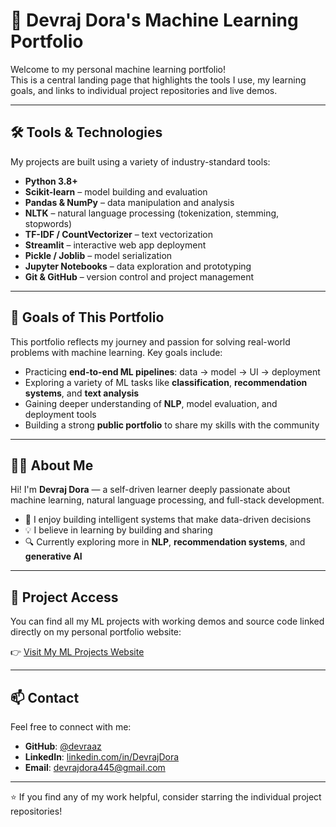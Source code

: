 # 💼 Devraj Dora's Machine Learning Portfolio

Welcome to my personal machine learning portfolio!  
This is a central landing page that highlights the tools I use, my learning goals, and links to individual project repositories and live demos.

---

## 🛠️ Tools & Technologies

My projects are built using a variety of industry-standard tools:

- **Python 3.8+**
- **Scikit-learn** – model building and evaluation
- **Pandas & NumPy** – data manipulation and analysis
- **NLTK** – natural language processing (tokenization, stemming, stopwords)
- **TF-IDF / CountVectorizer** – text vectorization
- **Streamlit** – interactive web app deployment
- **Pickle / Joblib** – model serialization
- **Jupyter Notebooks** – data exploration and prototyping
- **Git & GitHub** – version control and project management

---

## 🎯 Goals of This Portfolio

This portfolio reflects my journey and passion for solving real-world problems with machine learning. Key goals include:

- Practicing **end-to-end ML pipelines**: data → model → UI → deployment
- Exploring a variety of ML tasks like **classification**, **recommendation systems**, and **text analysis**
- Gaining deeper understanding of **NLP**, model evaluation, and deployment tools
- Building a strong **public portfolio** to share my skills with the community

---

## 🙋‍♂️ About Me

Hi! I'm **Devraj Dora** — a self-driven learner deeply passionate about machine learning, natural language processing, and full-stack development.

- 🧠 I enjoy building intelligent systems that make data-driven decisions
- 💡 I believe in learning by building and sharing
- 🔍 Currently exploring more in **NLP**, **recommendation systems**, and **generative AI**

---

## 🔗 Project Access

You can find all my ML projects with working demos and source code linked directly on my personal portfolio website:

👉 [Visit My ML Projects Website](https://devraaz.github.io/ML-Homepage/)

---

## 📫 Contact

Feel free to connect with me:

- **GitHub**: [@devraaz](https://github.com/Devraaz)
- **LinkedIn**: [linkedin.com/in/DevrajDora](https://www.linkedin.com/in/devraj-dora/)
- **Email**: devrajdora445@gmail.com

---

⭐ If you find any of my work helpful, consider starring the individual project repositories!
